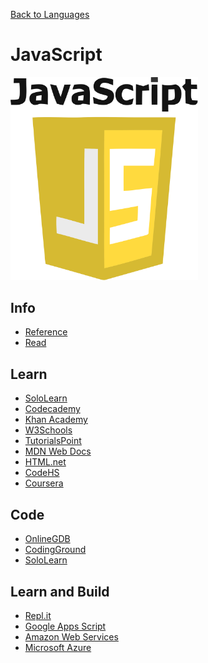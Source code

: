<a href=".">Back to Languages</a>

# JavaScript

<img src="logos/JavaScript.png" width="300"/>

## Info
- [Reference](https://developer.mozilla.org/en-US/docs/Web/JavaScript/Reference)
- [Read](https://en.wikipedia.org/wiki/JavaScript)

## Learn
- [SoloLearn](https://www.sololearn.com/Course/JavaScript/)
- [Codecademy](https://www.codecademy.com/learn/introduction-to-javascript)
- [Khan Academy](https://www.khanacademy.org/computing/computer-programming/programming)
- [W3Schools](https://www.w3schools.com/js/default.asp)
- [TutorialsPoint](https://www.tutorialspoint.com/javascript/index.htm)
- [MDN Web Docs](https://developer.mozilla.org/en-US/docs/Web/JavaScript)
- [HTML.net](http://html.net/tutorials/javascript/)
- [CodeHS](https://codehs.com/info/curriculum/introjs)
- [Coursera](https://www.coursera.org/specializations/web-design)

## Code
- [OnlineGDB](https://www.onlinegdb.com/online_html_compiler)
- [CodingGround](https://www.tutorialspoint.com/online_javascript_editor.php)
- [SoloLearn](https://code.sololearn.com/#html)

## Learn and Build
- [Repl.it](https://repl.it/languages/html)
- [Google Apps Script](https://script.google.com)
- [Amazon Web Services](https://aws.amazon.com/developer/language/javascript/)
- [Microsoft Azure](https://docs.microsoft.com/azure/javascript/)